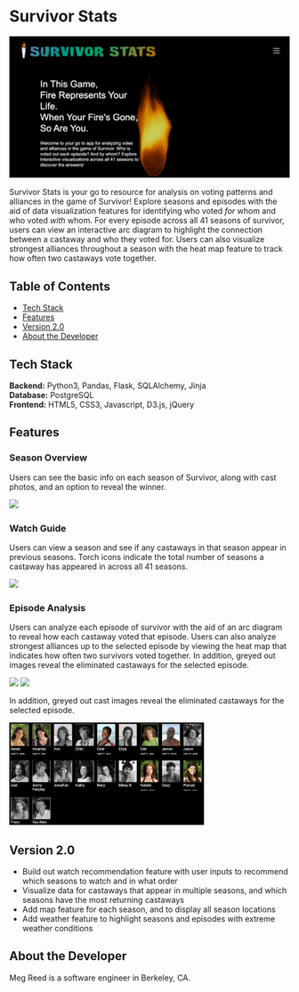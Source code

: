 # Survivor Stats

![alt text](/static/images/readme/homepage.png)

Survivor Stats is your go to resource for analysis on voting patterns and alliances in the game of Survivor! Explore seasons and episodes with the aid of data visualization features for identifying who voted *for* whom and who voted *with* whom. For every episode across all 41 seasons of survivor, users can view an interactive arc diagram to highlight the connection between a castaway and who they voted for. Users can also visualize strongest alliances throughout a season with the heat map feature to track how often two castaways vote together. 

## Table of Contents
 - [Tech Stack](#techstack)
 - [Features](#features)
 - [Version 2.0](#version2)
 - [About the Developer](#about)

## Tech Stack <a name="techstack"></a>
**Backend:** Python3, Pandas, Flask, SQLAlchemy, Jinja<br>
**Database:** PostgreSQL<br>
**Frontend:** HTML5, CSS3, Javascript, D3.js, jQuery<br>

## Features <a name="features"></a>

### Season Overview
Users can see the basic info on each season of Survivor, along with cast photos, and an option to reveal the winner.

<img src="/static/images/readme/season-overview1.gif" width="350" />

### Watch Guide
Users can view a season and see if any castaways in that season appear in previous seasons. Torch icons indicate the total number of seasons a castaway has appeared in across all 41 seasons.

<img src="/static/images/readme/watch-rec1.gif" width="350" />

### Episode Analysis
Users can analyze each episode of survivor with the aid of an arc diagram to reveal how each castaway voted that episode. Users can also analyze strongest alliances up to the selected episode by viewing the heat map that indicates how often two survivors voted together. In addition, greyed out images reveal the eliminated castaways for the selected episode.

<p float="left">
  <img src="/static/images/readme/arc-diagram1.gif" width="350" />
  <img src="/static/images/readme/heat-map1.gif" width="350" /> 
</p>

In addition, greyed out cast images reveal the eliminated castaways for the selected episode.

<img src="/static/images/readme/eliminated-cast1.png" width="350" />

## Version 2.0 <a name="version2"></a>
- Build out watch recommendation feature with user inputs to recommend which seasons to watch and in what order
- Visualize data for castaways that appear in multiple seasons, and which seasons have the most returning castaways
- Add map feature for each season, and to display all season locations
- Add weather feature to highlight seasons and episodes with extreme weather conditions

## About the Developer <a name="about"></a>
Meg Reed is a software engineer in Berkeley, CA.